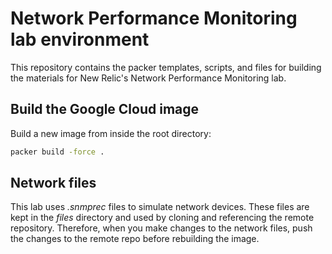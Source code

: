 # Network Performance Monitoring lab environment

This repository contains the packer templates, scripts, and files for building the materials for New Relic's Network Performance Monitoring lab.

## Build the Google Cloud image

Build a new image from inside the root directory:

```bash
packer build -force .
```

## Network files

This lab uses _.snmprec_ files to simulate network devices. These files are kept in the _files_ directory and used by cloning and referencing the remote repository. Therefore, when you make changes to the network files, push the changes to the remote repo before rebuilding the image.
